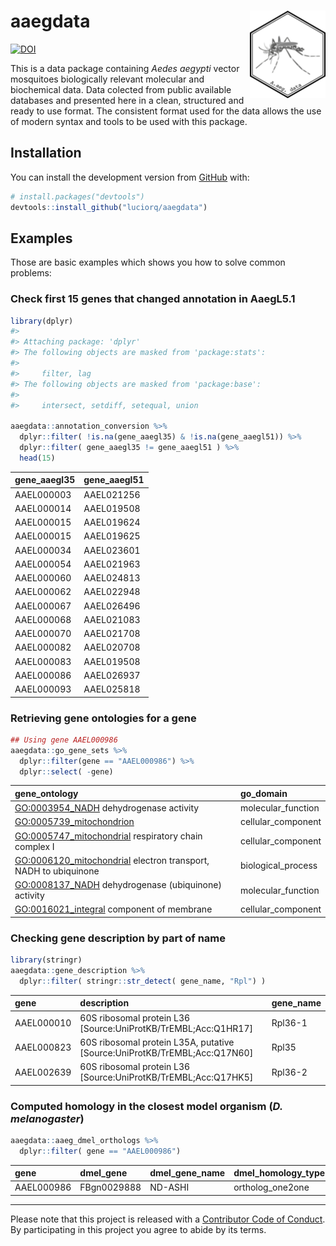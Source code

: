 
<!-- README.md is generated from README.Rmd. Please edit that file -->
aaegdata <img src="man/figures/logo.png" align="right" height=140/>
===================================================================

[![DOI](https://zenodo.org/badge/138066714.svg)](https://zenodo.org/badge/latestdoi/138066714) <!-- [![Travis-CI Build Status](https://travis-ci.org/r-lib/pkgdown.svg?branch=master)](https://travis-ci.org/r-lib/pkgdown) --> <!-- [![AppVeyor build status](https://ci.appveyor.com/api/projects/status/github/r-lib/pkgdown?branch=master&svg=true)](https://ci.appveyor.com/project/r-lib/pkgdown) --> <!-- [![lifecycle](https://img.shields.io/badge/lifecycle-maturing-blue.svg)](https://www.tidyverse.org/lifecycle/#maturing) --> <!-- [![Project Status: Active – The project has reached a stable, usable state and is being actively developed.](https://www.repostatus.org/badges/latest/active.svg)](https://www.repostatus.org/#active) --> <!-- [![CRAN_Status_Badge](http://www.r-pkg.org/badges/version/pkgdown)](https://cran.r-project.org/package=pkgdown) --> <!-- [![Coverage Status](https://img.shields.io/codecov/c/github/r-lib/pkgdown/master.svg)](https://codecov.io/github/r-lib/pkgdown?branch=master) -->

This is a data package containing *Aedes aegypti* vector mosquitoes biologically relevant molecular and biochemical data. Data colected from public available databases and presented here in a clean, structured and ready to use format. The consistent format used for the data allows the use of modern syntax and tools to be used with this package.

Installation
------------

<!-- You can install the released version of aaegdata from [CRAN](https://CRAN.R-project.org) with:

``` r
install.packages("aaegdata")
```
-->
You can install the development version from [GitHub](https://github.com/) with:

``` r
# install.packages("devtools")
devtools::install_github("luciorq/aaegdata")
```

Examples
--------

Those are basic examples which shows you how to solve common problems:

### Check first 15 genes that changed annotation in AaegL5.1

``` r
library(dplyr)
#> 
#> Attaching package: 'dplyr'
#> The following objects are masked from 'package:stats':
#> 
#>     filter, lag
#> The following objects are masked from 'package:base':
#> 
#>     intersect, setdiff, setequal, union

aaegdata::annotation_conversion %>%
  dplyr::filter( !is.na(gene_aaegl35) & !is.na(gene_aaegl51)) %>%
  dplyr::filter( gene_aaegl35 != gene_aaegl51 ) %>%
  head(15)
```

| gene\_aaegl35 | gene\_aaegl51 |
|:--------------|:--------------|
| AAEL000003    | AAEL021256    |
| AAEL000014    | AAEL019508    |
| AAEL000015    | AAEL019624    |
| AAEL000015    | AAEL019625    |
| AAEL000034    | AAEL023601    |
| AAEL000054    | AAEL021963    |
| AAEL000060    | AAEL024813    |
| AAEL000062    | AAEL022948    |
| AAEL000067    | AAEL026496    |
| AAEL000068    | AAEL021083    |
| AAEL000070    | AAEL021708    |
| AAEL000082    | AAEL020708    |
| AAEL000083    | AAEL019508    |
| AAEL000086    | AAEL026937    |
| AAEL000093    | AAEL025818    |

### Retrieving gene ontologies for a gene

``` r
## Using gene AAEL000986
aaegdata::go_gene_sets %>%
  dplyr::filter(gene == "AAEL000986") %>%
  dplyr::select( -gene)
```

| gene\_ontology                                                    | go\_domain          |
|:------------------------------------------------------------------|:--------------------|
| <GO:0003954_NADH> dehydrogenase activity                          | molecular\_function |
| <GO:0005739_mitochondrion>                                        | cellular\_component |
| <GO:0005747_mitochondrial> respiratory chain complex I            | cellular\_component |
| <GO:0006120_mitochondrial> electron transport, NADH to ubiquinone | biological\_process |
| <GO:0008137_NADH> dehydrogenase (ubiquinone) activity             | molecular\_function |
| <GO:0016021_integral> component of membrane                       | cellular\_component |

### Checking gene description by part of name

``` r
library(stringr)
aaegdata::gene_description %>%
  dplyr::filter( stringr::str_detect( gene_name, "Rpl") )
```

| gene       | description                                                                 | gene\_name |
|:-----------|:----------------------------------------------------------------------------|:-----------|
| AAEL000010 | 60S ribosomal protein L36 \[Source:UniProtKB/TrEMBL;Acc:Q1HR17\]            | Rpl36-1    |
| AAEL000823 | 60S ribosomal protein L35A, putative \[Source:UniProtKB/TrEMBL;Acc:Q17N60\] | Rpl35      |
| AAEL002639 | 60S ribosomal protein L36 \[Source:UniProtKB/TrEMBL;Acc:Q17HK5\]            | Rpl36-2    |

### Computed homology in the closest model organism (*D. melanogaster*)

``` r
aaegdata::aaeg_dmel_orthologs %>%
  dplyr::filter( gene == "AAEL000986")
```

| gene       | dmel\_gene  | dmel\_gene\_name | dmel\_homology\_type |  dmel\_to\_aaeg\_identity|  aaeg\_to\_dmel\_identity| dmel\_protein |
|:-----------|:------------|:-----------------|:---------------------|-------------------------:|-------------------------:|:--------------|
| AAEL000986 | FBgn0029888 | ND-ASHI          | ortholog\_one2one    |                   56.3218|                        56| FBpp0070950   |

------------------------------------------------------------------------

Please note that this project is released with a [Contributor Code of Conduct](CODE_OF_CONDUCT.md). By participating in this project you agree to abide by its terms.
